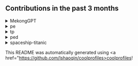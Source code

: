 
## Contributions in the past 3 months

<details>
<summary>MekongGPT</summary>

- **add intermediate and error messages**: This commit adds intermediate and error messages to the Zalo chatbot, enhancing the user experience by providing more informative responses.
- **update project to use pinecone**: The project is updated to utilize Pinecone, a platform for vector similarity search, potentially improving the chatbot's performance in matching user queries.
- **Add debugging for /querygpt**: Debugging functionality is added specifically for the /querygpt endpoint, allowing for better identification and resolution of any potential issues with this part of the codebase.
- **integrate firebase**: Firebase is integrated into the project, potentially enabling features such as real-time updates and cloud storage for the Zalo chatbot.
- **Fix the await bug**: A bug related to the usage of 'await' is fixed, ensuring proper handling of asynchronous operations in the code.
- **Fix server frozen and handle exception better**: The code is updated to address issues related to the server freezing and improve the handling of exceptions, leading to a more stable and robust chatbot.
- **Adjust the priority for the /zaloquery response**: The priority for the response generated by the /zaloquery endpoint is adjusted, potentially improving the relevance and accuracy of the chatbot's answers.
- **change authorization**: The authorization mechanism in the project is modified, potentially enhancing security or access control.
- **Try the meta way**: This commit introduces a new approach or method called the "meta way," potentially improving the performance or functionality of the Zalo chatbot.
- **Testing on render for index.html**: The rendering of the index.html file is tested, potentially ensuring proper display and functionality.
- **change verifier route**: The route for the verifier is modified, potentially improving the verification process in the Zalo chatbot.
- **add verifier**: A verifier is added to the codebase, potentially enhancing the security or authentication process of the chatbot.
- **add logging for access token**: Logging functionality for access tokens is added, allowing for better monitoring and troubleshooting of token-related issues.
- **update lockfile**: The lockfile is updated, potentially incorporating new dependencies or resolving version conflicts in the project.
- **update access token access**: The code related to accessing access tokens is updated, potentially improving the efficiency or security of token retrieval.
- **remove duplicated lines**: Duplicated lines of code are removed, potentially improving code readability and maintainability.
- **Merge branch 'zalo-integration' of https://github.com/lshaoqin/MekongGPT into zalo-integration**: The branch 'zalo-integration' is merged into the main branch of the repository.
- **Get access token for sending Zalo messages**: This commit retrieves an access token specifically for sending Zalo messages, potentially enabling communication between the chatbot and the Zalo platform.
- **test: tweak API methods for Zalo integration**: API methods for Zalo integration are adjusted and tested, ensuring proper functionality and integration with the Zalo platform.
- **test api changes**: Changes made to the API are tested, potentially validating the modifications and ensuring they work as intended.
- **improve similarity score check and GPT prompt**: The similarity score check and GPT prompt are improved, potentially enhancing the accuracy and relevance of the chatbot's responses.
- **reduce threshold for chunks**: The threshold for dividing requests into chunks is reduced, potentially improving the efficiency or performance of the chatbot.
- **change queries to be generated by GPT**: The way queries are generated by GPT is changed, potentially improving the quality and relevance of the responses provided by the chatbot.
- **change to use dotenv**: The project is updated to use the dotenv library, potentially enhancing the security and flexibility of configuration settings.
- **implement follow-up question in the answer**: This commit implements the capability to handle follow-up questions within the chatbot's answers, improving the conversational experience with users.
- **Merge branch 'zalo-integration' of https://github.com/lshaoqin/MekongGPT into zalo-integration**: The branch 'zalo-integration' is merged into the main branch of the repository.
</details>

<details>
<summary>pe</summary>

- **Upload file**: Multiple files were uploaded to the repository.
</details>

<details>
<summary>tp</summary>

- Merge pull request #32 from lshaoqin/feature/courses/#22: Updated test cases for mods.
- Merge pull request #31 from PohSayKeong/feature/availability/#18: Updated availability of TAs and tokenized free time in EditCommandParser.
- Merge branch 'master' of github.com/PohSayKeong/tp into feature/availability/#18: Resolved conflicts in multiple files related to AddCommand, EditCommand, parsers, Person class, SampleDataUtil, PersonCard, fxml view, JsonAdaptedPerson, and tests.
- Add the ability to include TA's availability: Added the feature for the professor to specify TA's availability by providing their free time during the day.
- Merge pull request #30 from raynertjx/feature/rename-to-TA/#16-17-19: Changed GUI commands to include teaching assistant and updated test cases.
- Merge pull request #28 from lshaoqin/feature/courses/#22: Added the feature to update and view the mods that TAs are teaching and updated the user guide.
- Merge pull request #27 from itssisi/feature/update-telegram/#21: Replaced the address field with Telegram handle field and fixed checkstyle errors in test files.
- Update README.md
- Merge pull request #14 from LuoZYi/master: Updated the UserGuide.
- Merge pull request #23 from lshaoqin/docs/update-README/#3: Fixed incorrect CI badge and references to AB3.
- Merge pull request #9 from PohSayKeong/docs/update-dg/#6: Updated the DG with user stories, glossary, NFRs, and use cases, and removed references to AB3 from UG and DG.
- fix java CI badge path: Fixed the path for the Java CI badge.
- modify userGuide: Modified the UserGuide.
- update UserGuide: Updated the UserGuide to clarify the TA abbreviation.
</details>

<details>
<summary>ped</summary>

- **Commit 1: File upload**
- **Commit 2: File upload**
- **Commit 3: File upload**
- **Commit 4: File upload**
- **Commit 5: File upload**
- **Commit 6: File upload**
- **Commit 7: File upload**
- **Commit 8: File upload**
- **Commit 9: File upload**
</details>

<details>
<summary>spaceship-titanic</summary>

- Commit: Update README.md multiple times.
- Commit: Add files via upload.
- Commit: Created using Colaboratory.
- Commit: Initial commit.
</details>

This README was automatically generated using <a href="https://github.com/lshaoqin/coolprofiles>coolprofiles</a>!
